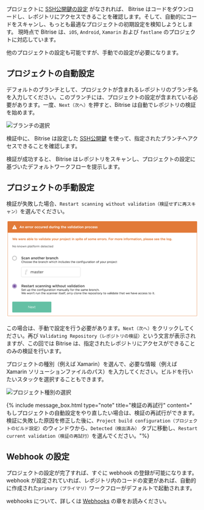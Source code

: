 プロジェクトに [SSH公開鍵の設定](/adding-a-new-app/setting-up-ssh-keys) がなされれば、 Bitrise はコードをダウンロードし、レポジトリにアクセスできることを確認します。そして、自動的にコードをスキャンし、もっとも最適なプロジェクトの初期設定を検知しようとします。
現時点で Bitrise は、`iOS`, `Android`, `Xamarin` および `fastlane` のプロジェクトに対応しています。

他のプロジェクトの設定も可能ですが、手動での設定が必要になります。

## プロジェクトの自動設定

デフォルトのブランチとして、プロジェクトが含まれるレポジトリのブランチ名を入力してください。このブランチには、プロジェクトの設定が含まれている必要があります。一度、`Next（次へ）`を押すと、Bitrise は自動でレポジトリの検証を始めます。

![ブランチの選択](/img/adding-a-new-app/choose-branch.png)

検証中に、 Bitrise は設定した [SSH公開鍵](/adding-a-new-app/setting-up-ssh-keys) を使って、指定されたブランチへアクセスできることを確認します。

検証が成功すると、 Bitrise はレポジトリをスキャンし、プロジェクトの設定に基づいたデフォルトワークフローを提示します。

## プロジェクトの手動設定

検証が失敗した場合、`Restart scanning without validation（検証せずに再スキャン）`を選んでください。

![検証が失敗した場合](/img/adding-a-new-app/validation-failed.png)

この場合は、手動で設定を行う必要があります。`Next（次へ）`をクリックしてください。再び `Validating Repository（レポジトリの検証）`という文言が表示されますが、この回では Bitrise は、指定されたレポジトリにアクセスができることのみの検証を行います。

プロジェクトの種別（例えば Xamarin）を選んで、必要な情報（例えば Xamarin ソリューションファイルのパス）を入力してください。ビルドを行いたいスタックを選択することもできます。

![プロジェクト種別の選択](/img/adding-a-new-app/select-project-type.png)

{% include message_box.html type="note" title="検証の再試行" content="
もしプロジェクトの自動設定をやり直したい場合は、検証の再試行ができます。検証に失敗した原因を修正した後に、`Project build configuration（プロジェクトのビルド設定）`のウィンドウから、`Detected（検出済み）` タブに移動し、`Restart current validation（検証の再試行）`を選んでください。"%}

## Webhook の設定

プロジェクトの設定が完了すれば、すぐに webhook の登録が可能になります。webhook が設定されていれば、レポジトリ内のコードの変更があれば、自動的に作成された`primary（プライマリ）`ワークフローがデフォルトで起動されます。

webhooks について、詳しくは [Webhooks](/webhooks) の章をお読みください。
